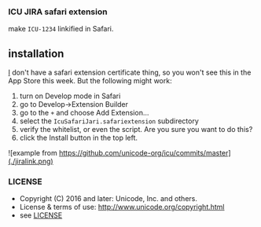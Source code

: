 ### ICU JIRA safari extension

make `ICU-1234` linkified in Safari.

## installation

[I](https://github.com/srl295) don't have a safari extension certificate thing, so you won't see this in the App Store this week. But the following might work:

1. turn on Develop mode in Safari
2. go to Develop->Extension Builder
3. go to the `+` and choose Add Extension…
4. select the `IcuSafariJari.safariextension` subdirectory
5. verify the whitelist, or even the script. Are you sure you want to do this?
6. click the Install button in the top left.

![example from https://github.com/unicode-org/icu/commits/master](./jiralink.png)

### LICENSE

- Copyright (C) 2016 and later: Unicode, Inc. and others.
- License & terms of use: http://www.unicode.org/copyright.html
- see [LICENSE](LICENSE)
